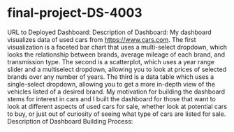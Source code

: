 # final-project-DS-4003
URL to Deployed Dashboard:
Description of Dashboard: My dashboard visualizes data of used cars from https://www.cars.com. The first visualization is a faceted bar chart that uses a multi-select dropdown, which looks the relationship between brands, average mileage of each brand, and transmission type. The second is a scatterplot, which uses a year range slider and a multiselect dropdown, allowing you to look at prices of selected brands over any number of years. The third is a data table which uses a single-select dropdown, allowing you to get a more in-depth view of the vehicles listed of a desired brand. My motivation for building the dashboard stems for interest in cars and I built the dashboard for those that want to look at different aspects of used cars for sale, whether look at potential cars to buy, or just out of curiosity of seeing what type of cars are listed for sale. 
Description of Dashboard Building Process: 
